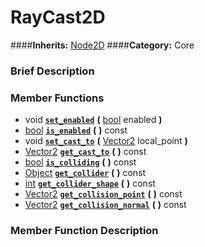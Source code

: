 #  RayCast2D  
####**Inherits:** [Node2D](class_node2d)
####**Category:** Core

###  Brief Description  


###  Member Functions 
  * void  **[`set_enabled`](#set_enabled)**  **(** [bool](class_bool) enabled  **)**
  * [bool](class_bool)  **[`is_enabled`](#is_enabled)**  **(** **)** const
  * void  **[`set_cast_to`](#set_cast_to)**  **(** [Vector2](class_vector2) local_point  **)**
  * [Vector2](class_vector2)  **[`get_cast_to`](#get_cast_to)**  **(** **)** const
  * [bool](class_bool)  **[`is_colliding`](#is_colliding)**  **(** **)** const
  * [Object](class_object)  **[`get_collider`](#get_collider)**  **(** **)** const
  * [int](class_int)  **[`get_collider_shape`](#get_collider_shape)**  **(** **)** const
  * [Vector2](class_vector2)  **[`get_collision_point`](#get_collision_point)**  **(** **)** const
  * [Vector2](class_vector2)  **[`get_collision_normal`](#get_collision_normal)**  **(** **)** const

###  Member Function Description  
